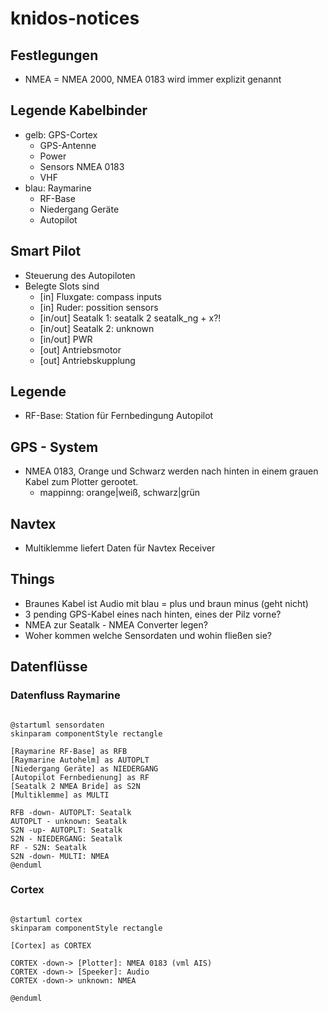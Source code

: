 # knidos-notices
## Festlegungen
- NMEA = NMEA 2000, NMEA 0183 wird immer explizit genannt

## Legende Kabelbinder
- gelb: GPS-Cortex
    - GPS-Antenne
    - Power
    - Sensors NMEA 0183
    - VHF
- blau: Raymarine
    - RF-Base
    - Niedergang Geräte
    - Autopilot

## Smart Pilot
- Steuerung des Autopiloten
- Belegte Slots sind
    - [in] Fluxgate: compass inputs
    - [in] Ruder: possition sensors
    - [in/out] Seatalk 1: seatalk 2 seatalk_ng + x?!
    - [in/out] Seatalk 2: unknown
    - [in/out] PWR
    - [out] Antriebsmotor
    - [out] Antriebskupplung

## Legende
- RF-Base: Station für Fernbedingung Autopilot

## GPS - System
- NMEA 0183, Orange und Schwarz werden nach hinten in einem grauen Kabel zum Plotter gerootet.
    - mappinng: orange|weiß, schwarz|grün

## Navtex
- Multiklemme liefert Daten für Navtex Receiver

## Things
- Braunes Kabel ist Audio mit blau = plus und braun minus (geht nicht)
- 3 pending GPS-Kabel eines nach hinten, eines der Pilz vorne?
- NMEA zur Seatalk - NMEA Converter legen?
- Woher kommen welche Sensordaten und wohin fließen sie?

## Datenflüsse

### Datenfluss Raymarine
```plantuml

@startuml sensordaten
skinparam componentStyle rectangle

[Raymarine RF-Base] as RFB
[Raymarine Autohelm] as AUTOPLT
[Niedergang Geräte] as NIEDERGANG
[Autopilot Fernbedienung] as RF
[Seatalk 2 NMEA Bride] as S2N
[Multiklemme] as MULTI

RFB -down- AUTOPLT: Seatalk
AUTOPLT - unknown: Seatalk
S2N -up- AUTOPLT: Seatalk
S2N - NIEDERGANG: Seatalk
RF - S2N: Seatalk
S2N -down- MULTI: NMEA
@enduml

```

### Cortex
```plantuml

@startuml cortex
skinparam componentStyle rectangle

[Cortex] as CORTEX

CORTEX -down-> [Plotter]: NMEA 0183 (vml AIS)
CORTEX -down-> [Speeker]: Audio
CORTEX -down-> unknown: NMEA

@enduml

```
